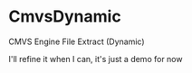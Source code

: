# CmvsDynamic
CMVS Engine File Extract (Dynamic)  

I'll refine it when I can, it's just a demo for now
